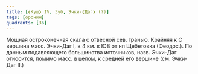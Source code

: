 ```yaml
---
title: [❮Куш❯ IV, Зуб, Эчки-❮Даг❯ (?)]
tags: [ороним]
quadrants: [З6]
---
```


Мощная остроконечная скала с отвесной сев. гранью. Крайняя к С вершина масс.
Эчки-Даг I, в 4 км. к ЮВ от нп Щебетовка (Феодос.). По данным подавляющего
большинства источников, назв. Эчки-Даг относится, помимо масс. в целом, к
средней его вершине (см. Эчки-Даг II.)
